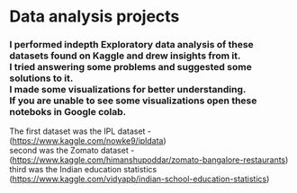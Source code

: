 # Data analysis projects
### I performed indepth Exploratory data analysis of these datasets found on Kaggle and drew insights from it.<br>I tried answering some problems and suggested some solutions to it.<br>I made some visualizations for better understanding.<br>If you are unable to see some visualizations open these noteboks in Google colab.<br>
The first dataset was the IPL dataset - (https://www.kaggle.com/nowke9/ipldata)<br>
second was the Zomato dataset - (https://www.kaggle.com/himanshupoddar/zomato-bangalore-restaurants)<br>
third was the Indian education statistics (https://www.kaggle.com/vidyapb/indian-school-education-statistics)

